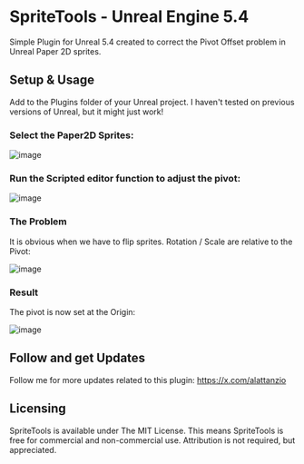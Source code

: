 # SpriteTools - Unreal Engine 5.4

Simple Plugin for Unreal 5.4 created to correct the Pivot Offset problem in Unreal Paper 2D sprites.

## Setup & Usage

Add to the Plugins folder of your Unreal project.
I haven't tested on previous versions of Unreal, but it might just work!

### Select the Paper2D Sprites:
![image](https://github.com/user-attachments/assets/39645957-4468-4d91-a387-e185b56c9922)

### Run the Scripted editor function to adjust the pivot:
![image](https://github.com/user-attachments/assets/0474e6ac-90e5-4a38-b528-ac120dce8c48)


### The Problem
It is obvious when we have to flip sprites. Rotation / Scale are relative to the Pivot:

![image](https://github.com/user-attachments/assets/8d184237-f665-4f28-a9c4-ff5fa47a68d6)


### Result
The pivot is now set at the Origin:

![image](https://github.com/user-attachments/assets/74f2b0fa-28e7-4a5a-bff7-cdebec368db4)


## Follow and get Updates

Follow me for more updates related to this plugin:
https://x.com/alattanzio

## Licensing

SpriteTools is available under The MIT License. 
This means SpriteTools is free for commercial and non-commercial use. 
Attribution is not required, but appreciated. 
